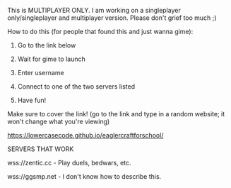 This is MULTIPLAYER ONLY. I am working on a singleplayer only/singleplayer and multiplayer version. Please don't grief too much ;)

How to do this (for people that found this and just wanna gime):

1. Go to the link below

2. Wait for gime to launch

3. Enter username

4. Connect to one of the two servers listed

5. Have fun!


Make sure to cover the link! (go to the link and type in a random website; it won't change what you're viewing)


https://lowercasecode.github.io/eaglercraftforschool/


SERVERS THAT WORK

wss://zentic.cc - Play duels, bedwars, etc.

wss://ggsmp.net - I don't know how to describe this.
